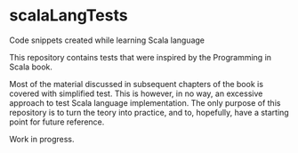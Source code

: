 # scalaLangTests
Code snippets created while learning Scala language

This repository contains tests that were inspired by the Programming in Scala book.

Most of the material discussed in subsequent chapters of the book is covered with simplified test. This is however, in no way, an excessive approach to test Scala language implementation. The only purpose of this repository is to turn the teory into practice, and to, hopefully, have a starting point for future reference.

Work in progress.
